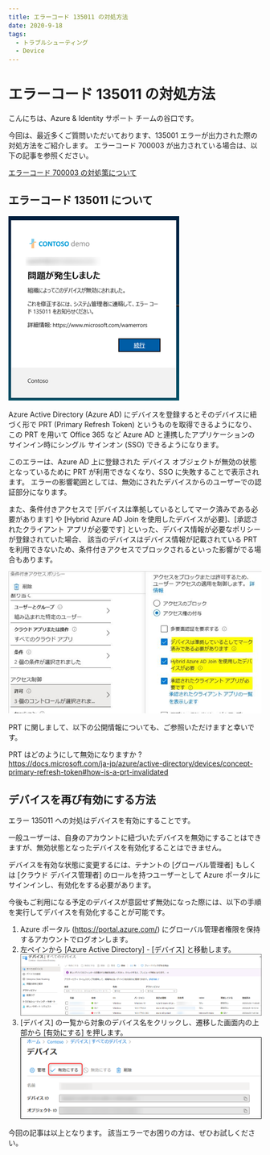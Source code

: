 ```yaml
---
title: エラーコード 135011 の対処方法
date: 2020-9-18
tags:
  - トラブルシューティング
  - Device
---
```

# エラーコード 135011 の対処方法

こんにちは、Azure & Identity サポート チームの谷口です。

今回は、最近多くご質問いただいております、135001 エラーが出力された際の対処方法をご紹介します。
エラーコード 700003 が出力されている場合は、以下の記事を参照ください。

[エラーコード 700003 の対処策について](../azure-active-directory/what-to-do-errorcode-700003.md)

## エラーコード 135011 について

![](./what-to-do-errorcode-135011/error.png)

Azure Active Directory (Azure AD) にデバイスを登録するとそのデバイスに紐づく形で PRT (Primary Refresh Token) というものを取得できるようになり、この PRT を用いて Office 365 など Azure AD と連携したアプリケーションのサインイン時にシングル サインオン (SSO) できるようになります。

このエラーは、Azure AD 上に登録された デバイス オブジェクトが無効の状態となっているために PRT が利用できなくなり、SSO に失敗することで表示されます。
エラーの影響範囲としては、無効にされたデバイスからのユーザーでの認証部分になります。

また、条件付きアクセスで [デバイスは準拠しているとしてマーク済みである必要があります] や [Hybrid Azure AD Join を使用したデバイスが必要]、[承認されたクライアント アプリが必要です] といった、デバイス情報が必要なポリシーが登録されていた場合、 該当のデバイスはデバイス情報が記載されている PRT を利用できないため、条件付きアクセスでブロックされるといった影響がでる場合もあります。

![](./what-to-do-errorcode-135011/cd.png)

PRT に関しまして、以下の公開情報についても、ご参照いただけますと幸いです。

PRT はどのようにして無効になりますか ?  
https://docs.microsoft.com/ja-jp/azure/active-directory/devices/concept-primary-refresh-token#how-is-a-prt-invalidated


## デバイスを再び有効にする方法
エラー 135011 への対処はデバイスを有効にすることです。

一般ユーザーは、自身のアカウントに紐づいたデバイスを無効にすることはできますが、無効状態となったデバイスを有効化することはできません。

デバイスを有効な状態に変更するには、テナントの [グローバル管理者] もしくは [クラウド デバイス管理者] のロールを持つユーザーとして Azure ポータルにサインインし、有効化をする必要があります。

今後もご利用になる予定のデバイスが意図せず無効になった際には、以下の手順を実行してデバイスを有効化することが可能です。

1. Azure ポータル (https://portal.azure.com/) にグローバル管理者権限を保持するアカウントでログオンします。
2. 左ペインから [Azure Active Directory] - [デバイス] と移動します。
![](./what-to-do-errorcode-135011/2.png)
3. [デバイス] の一覧から対象のデバイス名をクリックし、遷移した画面内の上部から [有効にする] を押します。
![](./what-to-do-errorcode-135011/3.png)

今回の記事は以上となります。
該当エラーでお困りの方は、ぜひお試しください。
